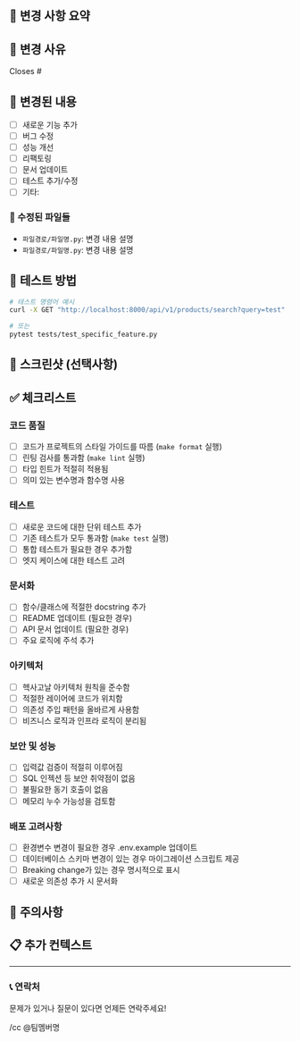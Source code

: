 ## 📝 변경 사항 요약

<!-- 이 PR에서 변경된 내용을 간단히 설명해주세요 -->

## 🎯 변경 사유

<!-- 왜 이 변경이 필요한지 설명해주세요 (이슈 번호 포함) -->

Closes #

## 🔄 변경된 내용

<!-- 구체적인 변경 사항을 나열해주세요 -->

- [ ] 새로운 기능 추가
- [ ] 버그 수정
- [ ] 성능 개선
- [ ] 리팩토링
- [ ] 문서 업데이트
- [ ] 테스트 추가/수정
- [ ] 기타:

### 📂 수정된 파일들

<!-- 주요 변경 파일들을 나열해주세요 -->

- `파일경로/파일명.py`: 변경 내용 설명
- `파일경로/파일명.py`: 변경 내용 설명

## 🧪 테스트 방법

<!-- 이 변경사항을 어떻게 테스트할 수 있는지 설명해주세요 -->

```bash
# 테스트 명령어 예시
curl -X GET "http://localhost:8000/api/v1/products/search?query=test"

# 또는
pytest tests/test_specific_feature.py
```

## 📸 스크린샷 (선택사항)

<!-- UI 변경이 있다면 스크린샷을 첨부해주세요 -->

## ✅ 체크리스트

### 코드 품질

- [ ] 코드가 프로젝트의 스타일 가이드를 따름 (`make format` 실행)
- [ ] 린팅 검사를 통과함 (`make lint` 실행)
- [ ] 타입 힌트가 적절히 적용됨
- [ ] 의미 있는 변수명과 함수명 사용

### 테스트

- [ ] 새로운 코드에 대한 단위 테스트 추가
- [ ] 기존 테스트가 모두 통과함 (`make test` 실행)
- [ ] 통합 테스트가 필요한 경우 추가함
- [ ] 엣지 케이스에 대한 테스트 고려

### 문서화

- [ ] 함수/클래스에 적절한 docstring 추가
- [ ] README 업데이트 (필요한 경우)
- [ ] API 문서 업데이트 (필요한 경우)
- [ ] 주요 로직에 주석 추가

### 아키텍처

- [ ] 헥사고날 아키텍처 원칙을 준수함
- [ ] 적절한 레이어에 코드가 위치함
- [ ] 의존성 주입 패턴을 올바르게 사용함
- [ ] 비즈니스 로직과 인프라 로직이 분리됨

### 보안 및 성능

- [ ] 입력값 검증이 적절히 이루어짐
- [ ] SQL 인젝션 등 보안 취약점이 없음
- [ ] 불필요한 동기 호출이 없음
- [ ] 메모리 누수 가능성을 검토함

### 배포 고려사항

- [ ] 환경변수 변경이 필요한 경우 .env.example 업데이트
- [ ] 데이터베이스 스키마 변경이 있는 경우 마이그레이션 스크립트 제공
- [ ] Breaking change가 있는 경우 명시적으로 표시
- [ ] 새로운 의존성 추가 시 문서화

## 🚨 주의사항

<!-- 리뷰어가 특별히 주의 깊게 봐야 할 부분이 있다면 적어주세요 -->

## 📋 추가 컨텍스트

<!-- 리뷰어가 알아야 할 추가 정보가 있다면 적어주세요 -->

---

### 📞 연락처

문제가 있거나 질문이 있다면 언제든 연락주세요!

/cc @팀멤버명
